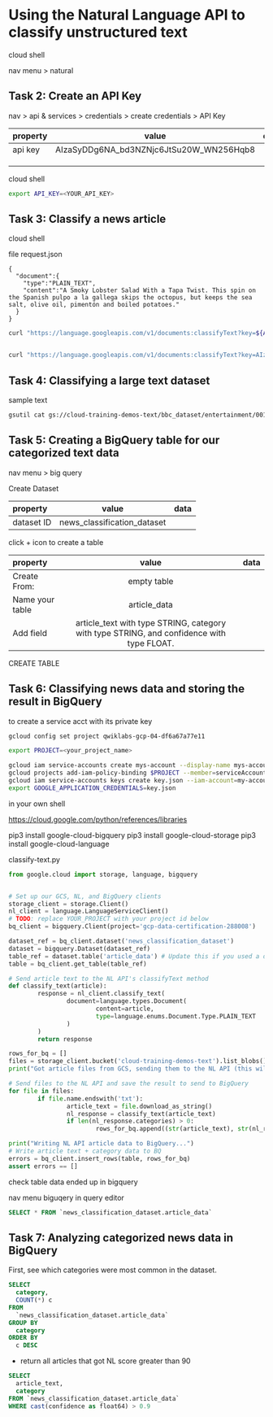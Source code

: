 # Using the Natural Language API to classify unstructured text

cloud shell

nav menu > natural  

## Task 2: Create an API Key

nav > api & services  > credentials > create credentials > API Key

|property|value|data|
|:------|:------:|------:|
|api key|   AIzaSyDDg6NA_bd3NZNjc6JtSu20W_WN256Hqb8  ||
||||
||||
||||

cloud shell

```bash
export API_KEY=<YOUR_API_KEY>
```

## Task 3: Classify a news article

cloud shell

file request.json
```nano
{
  "document":{
    "type":"PLAIN_TEXT",
    "content":"A Smoky Lobster Salad With a Tapa Twist. This spin on the Spanish pulpo a la gallega skips the octopus, but keeps the sea salt, olive oil, pimentón and boiled potatoes."
  }
}
```

```sh
curl "https://language.googleapis.com/v1/documents:classifyText?key=${API_KEY}"  -s -X POST -H "Content-Type: application/json" --data-binary @request.json


curl "https://language.googleapis.com/v1/documents:classifyText?key=AIzaSyDDg6NA_bd3NZNjc6JtSu20W_WN256Hqb8"  -s -X POST -H "Content-Type: application/json" --data-binary @request.json
```

## Task 4: Classifying a large text dataset

sample text
```bash
gsutil cat gs://cloud-training-demos-text/bbc_dataset/entertainment/001.txt
```

## Task 5: Creating a BigQuery table for our categorized text data

nav menu > big query

Create Dataset


|property|value|data|
|:------|:------:|------:|
|dataset ID| news_classification_dataset||



click  + icon to create a table 

|property|value|data|
|:------|:------:|------:|
|Create From:|empty table||
|Name your table|article_data||
|Add field| article_text with type STRING, category with type STRING, and confidence with type FLOAT.|

CREATE TABLE

## Task 6: Classifying news data and storing the result in BigQuery


to create a service acct with its private key
```bash
gcloud config set project qwiklabs-gcp-04-df6a67a77e11

export PROJECT=<your_project_name>

gcloud iam service-accounts create mys-account --display-name mys-account
gcloud projects add-iam-policy-binding $PROJECT --member=serviceAccount:my-account@$PROJECT.iam.gserviceaccount.com --role=roles/bigquery.admin
gcloud iam service-accounts keys create key.json --iam-account=my-account@$PROJECT.iam.gserviceaccount.com
export GOOGLE_APPLICATION_CREDENTIALS=key.json
```



in your own shell 

https://cloud.google.com/python/references/libraries

pip3 install google-cloud-bigquery
pip3 install google-cloud-storage
pip3 install google-cloud-language

 


classify-text.py
```python
from google.cloud import storage, language, bigquery


# Set up our GCS, NL, and BigQuery clients
storage_client = storage.Client()
nl_client = language.LanguageServiceClient()
# TODO: replace YOUR_PROJECT with your project id below
bq_client = bigquery.Client(project='gcp-data-certification-288008')

dataset_ref = bq_client.dataset('news_classification_dataset')
dataset = bigquery.Dataset(dataset_ref)
table_ref = dataset.table('article_data') # Update this if you used a different table name
table = bq_client.get_table(table_ref)

# Send article text to the NL API's classifyText method
def classify_text(article):
        response = nl_client.classify_text(
                document=language.types.Document(
                        content=article,
                        type=language.enums.Document.Type.PLAIN_TEXT
                )
        )
        return response

rows_for_bq = []
files = storage_client.bucket('cloud-training-demos-text').list_blobs()
print("Got article files from GCS, sending them to the NL API (this will take ~2 minutes)...")

# Send files to the NL API and save the result to send to BigQuery
for file in files:
        if file.name.endswith('txt'):
                article_text = file.download_as_string()
                nl_response = classify_text(article_text)
                if len(nl_response.categories) > 0:
                        rows_for_bq.append((str(article_text), str(nl_response.categories[0].name), str(nl_response.categories[0].confidence)))

print("Writing NL API article data to BigQuery...")
# Write article text + category data to BQ
errors = bq_client.insert_rows(table, rows_for_bq)
assert errors == []
```

check table data ended up in bigquery

nav menu biguqery
in query editor
```sql
SELECT * FROM `news_classification_dataset.article_data`
```

## Task 7: Analyzing categorized news data in BigQuery


First, see which categories were most common in the dataset.

```sql
SELECT
  category,
  COUNT(*) c
FROM
  `news_classification_dataset.article_data`
GROUP BY
  category
ORDER BY
  c DESC
```

* return all articles that got NL score greater than 90 

```sql
SELECT
  article_text,
  category
FROM `news_classification_dataset.article_data`
WHERE cast(confidence as float64) > 0.9
```